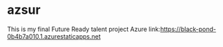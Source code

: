 # azsur
This is my final Future Ready talent project
Azure link:https://black-pond-0b4b7a010.1.azurestaticapps.net
